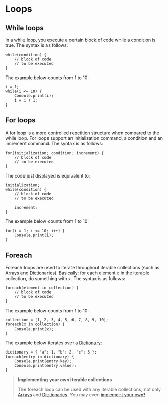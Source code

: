 Loops
=====

While loops
-----------

In a while loop, you execute a certain block of code while a condition is true. The syntax is as follows:

```
while(condition) {
    // block of code
    // to be executed
}
```

The example below counts from 1 to 10:

```
i = 1;
while(i <= 10) {
    Console.print(i);
    i = i + 1;
}
```

For loops
---------

A for loop is a more controlled repetition structure when compared to the while loop. For loops support an initialization command, a condition and an increment command. The syntax is as follows:

```
for(initialization; condition; increment) {
    // block of code
    // to be executed
}
```

The code just displayed is equivalent to:

```
initialization;
while(condition) {
    // block of code
    // to be executed

    increment;
}
```

The example below counts from 1 to 10:

```
for(i = 1; i <= 10; i++) {
    Console.print(i);
}
```

Foreach
-------

Foreach loops are used to iterate throughout iterable collections (such as [Arrays](/reference/array) and [Dictionaries](/reference/dictionary)). Basically: for each element `x` in the iterable collection, do something with `x`. The syntax is as follows:

```
foreach(element in collection) {
    // block of code
    // to be executed
}
```

The example below counts from 1 to 10:

```
collection = [1, 2, 3, 4, 5, 6, 7, 8, 9, 10];
foreach(x in collection) {
    Console.print(x);
}
```

The example below iterates over a [Dictionary](/reference/dictionary):

```
dictionary = { "a": 1, "b": 2, "c": 3 };
foreach(entry in dictionary) {
    Console.print(entry.key);
    Console.print(entry.value);
}
```

> **Implementing your own iterable collections**
>
> The foreach loop can be used with any iterable collections, not only [Arrays](/reference/array) and [Dictionaries](/reference/dictionary). You may even [implement your own!](/tutorials/advanced_features#iterators)
